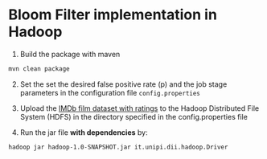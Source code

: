 # Bloom Filter implementation in Hadoop

1. Build the package with maven

```bash
mvn clean package
```

2. Set the set the desired false positive rate (p) and the job stage parameters in the configuration file `config.properties`

3. Upload the [IMDb film dataset with ratings](../dataset/film-ratings.txt) to the Hadoop Distributed File System (HDFS) in the directory specified in the config.properties file

4. Run the jar file **with dependencies** by:

```bash
hadoop jar hadoop-1.0-SNAPSHOT.jar it.unipi.dii.hadoop.Driver
```
